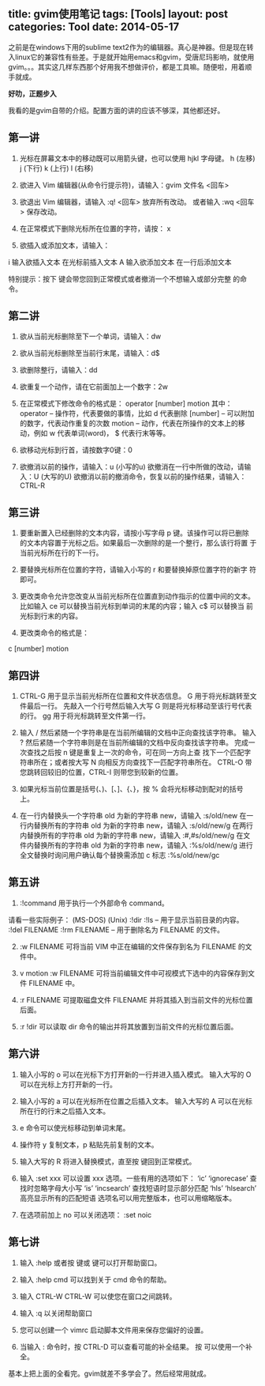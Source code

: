 title: gvim使用笔记
tags: [Tools]
layout: post
categories: Tool
date: 2014-05-17
---

之前是在windows下用的sublime text2作为的编辑器。真心是神器。但是现在转入linux它的兼容性有些差。于是就开始用emacs和gvim，受唐尼玛影响，就使用gvim。。。其实这几样东西那个好用我不想做评价，都是工具嘛。随便啦，用着顺手就成。

**好叻，正题步入**

我看的是gvim自带的介绍。配置方面的讲的应该不够深，其他都还好。

## 第一讲

1. 光标在屏幕文本中的移动既可以用箭头键，也可以使用 hjkl 字母键。
h (左移) j (下行) k (上行) l (右移)
<!--more-->
2. 欲进入 Vim 编辑器(从命令行提示符)，请输入：gvim 文件名 <回车>

3. 欲退出 Vim 编辑器，请输入 <ESC> :q! <回车> 放弃所有改动。
或者输入 <ESC> :wq <回车> 保存改动。

4. 在正常模式下删除光标所在位置的字符，请按： x

5. 欲插入或添加文本，请输入：

i 输入欲插入文本 <ESC> 在光标前插入文本
A 输入欲添加文本 <ESC> 在一行后添加文本

特别提示：按下 <ESC> 键会带您回到正常模式或者撤消一个不想输入或部分完整
的命令。

## 第二讲

1. 欲从当前光标删除至下一个单词，请输入：dw
2. 欲从当前光标删除至当前行末尾，请输入：d$
3. 欲删除整行，请输入：dd

4. 欲重复一个动作，请在它前面加上一个数字：2w
5. 在正常模式下修改命令的格式是：
operator [number] motion
其中：
operator – 操作符，代表要做的事情，比如 d 代表删除
[number] – 可以附加的数字，代表动作重复的次数
motion – 动作，代表在所操作的文本上的移动，例如 w 代表单词(word)，
$ 代表行末等等。

6. 欲移动光标到行首，请按数字0键：0

7. 欲撤消以前的操作，请输入：u (小写的u)
欲撤消在一行中所做的改动，请输入：U (大写的U)
欲撤消以前的撤消命令，恢复以前的操作结果，请输入：CTRL-R

## 第三讲

1. 要重新置入已经删除的文本内容，请按小写字母 p 键。该操作可以将已删除
的文本内容置于光标之后。如果最后一次删除的是一个整行，那么该行将置
于当前光标所在行的下一行。

2. 要替换光标所在位置的字符，请输入小写的 r 和要替换掉原位置字符的新字
符即可。

3. 更改类命令允许您改变从当前光标所在位置直到动作指示的位置中间的文本。
比如输入 ce 可以替换当前光标到单词的末尾的内容；输入 c$ 可以替换当
前光标到行末的内容。

4. 更改类命令的格式是：

c [number] motion

## 第四讲

1. CTRL-G 用于显示当前光标所在位置和文件状态信息。
G 用于将光标跳转至文件最后一行。
先敲入一个行号然后输入大写 G 则是将光标移动至该行号代表的行。
gg 用于将光标跳转至文件第一行。

2. 输入 / 然后紧随一个字符串是在当前所编辑的文档中正向查找该字符串。
输入 ? 然后紧随一个字符串则是在当前所编辑的文档中反向查找该字符串。
完成一次查找之后按 n 键是重复上一次的命令，可在同一方向上查
找下一个匹配字符串所在；或者按大写 N 向相反方向查找下一匹配字符串所在。
CTRL-O 带您跳转回较旧的位置，CTRL-I 则带您到较新的位置。

3. 如果光标当前位置是括号(、)、[、]、{、}，按 % 会将光标移动到配对的括号上。

4. 在一行内替换头一个字符串 old 为新的字符串 new，请输入 :s/old/new
在一行内替换所有的字符串 old 为新的字符串 new，请输入 :s/old/new/g
在两行内替换所有的字符串 old 为新的字符串 new，请输入 :#,#s/old/new/g
在文件内替换所有的字符串 old 为新的字符串 new，请输入 :%s/old/new/g
进行全文替换时询问用户确认每个替换需添加 c 标志 :%s/old/new/gc

## 第五讲

1. :!command 用于执行一个外部命令 command。

请看一些实际例子：
(MS-DOS) (Unix)
:!dir :!ls – 用于显示当前目录的内容。
:!del FILENAME :!rm FILENAME – 用于删除名为 FILENAME 的文件。

2. :w FILENAME 可将当前 VIM 中正在编辑的文件保存到名为 FILENAME 的文
件中。

3. v motion :w FILENAME 可将当前编辑文件中可视模式下选中的内容保存到文件
FILENAME 中。

4. :r FILENAME 可提取磁盘文件 FILENAME 并将其插入到当前文件的光标位置
后面。

5. :r !dir 可以读取 dir 命令的输出并将其放置到当前文件的光标位置后面。

## 第六讲

1. 输入小写的 o 可以在光标下方打开新的一行并进入插入模式。
输入大写的 O 可以在光标上方打开新的一行。

2. 输入小写的 a 可以在光标所在位置之后插入文本。
输入大写的 A 可以在光标所在行的行末之后插入文本。

3. e 命令可以使光标移动到单词末尾。

4. 操作符 y 复制文本，p 粘贴先前复制的文本。

5. 输入大写的 R 将进入替换模式，直至按 <ESC> 键回到正常模式。

6. 输入 :set xxx 可以设置 xxx 选项。一些有用的选项如下：
‘ic’ ‘ignorecase’ 查找时忽略字母大小写
‘is’ ‘incsearch’ 查找短语时显示部分匹配
‘hls’ ‘hlsearch’ 高亮显示所有的匹配短语
选项名可以用完整版本，也可以用缩略版本。

7. 在选项前加上 no 可以关闭选项： :set noic

## 第七讲

1. 输入 :help 或者按 <F1> 键或 <Help> 键可以打开帮助窗口。

2. 输入 :help cmd 可以找到关于 cmd 命令的帮助。

3. 输入 CTRL-W CTRL-W 可以使您在窗口之间跳转。

4. 输入 :q 以关闭帮助窗口

5. 您可以创建一个 vimrc 启动脚本文件用来保存您偏好的设置。

6. 当输入 : 命令时，按 CTRL-D 可以查看可能的补全结果。
按 <TAB> 可以使用一个补全。

基本上把上面的全看完。gvim就差不多学会了。然后经常用就成。
